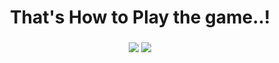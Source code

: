 <h1 align="center">That's How to Play the game..!</h1>

###
<div align="center">
  <image height="auto" width="calc(100% - 100px)" src="https://github.com/Swaraj-creator/Snakes-Ladders-Python/images/1.jpg" />
  <image height="auto" width="calc(100% - 100px)" src="https://github.com/Swaraj-creator/Snakes-Ladders-Python/images/2.jpg" />
</div>
